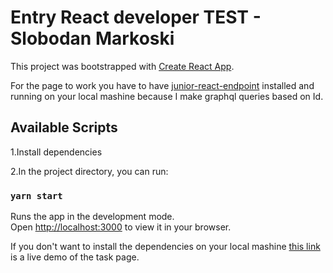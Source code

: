 # Entry React developer TEST - Slobodan Markoski

This project was bootstrapped with [Create React App](https://github.com/facebook/create-react-app).

For the page to work you have to have [junior-react-endpoint](https://github.com/scandiweb/junior-react-endpoint) installed and running on your local mashine because I make graphql queries based on Id.

## Available Scripts

1.Install dependencies

2.In the project directory, you can run:

### `yarn start`

Runs the app in the development mode.\
Open [http://localhost:3000](http://localhost:3000) to view it in your browser.

If you don't want to install the dependencies on your local mashine [this link](https://dazzling-sprite-d5ed64.netlify.app/) is a live demo of the task page.
